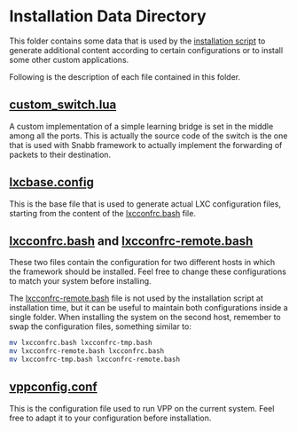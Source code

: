 # Installation Data Directory

This folder contains some data that is used by the [installation script](../nfv_install.bash) to generate additional content according to certain configurations or to install some other custom applications.

Following is the description of each file contained in this folder.

## [custom_switch.lua](custom_switch.lua)

A custom implementation of a simple learning bridge is set in the middle among all the ports.
This is actually the source code of the switch is the one that is used with Snabb framework to actually implement the forwarding of packets to their destination.

## [lxcbase.config](lxcbase.config)

This is the base file that is used to generate actual LXC configuration files, starting from the content of the [lxcconfrc.bash](lxcconfrc.bash) file.

## [lxcconfrc.bash](lxcconfrc.bash) and [lxcconfrc-remote.bash](lxcconfrc-remote.bash)

These two files contain the configuration for two different hosts in which the framework should be installed. Feel free to change these configurations to match your system before installing.

The [lxcconfrc-remote.bash](lxcconfrc-remote.bash) file is not used by the installation script at installation time, but it can be useful to maintain both configurations inside a single folder. When installing the system on the second host, remember to swap the configuration files, something similar to:
```sh
mv lxcconfrc.bash lxcconfrc-tmp.bash
mv lxcconfrc-remote.bash lxcconfrc.bash
mv lxcconfrc-tmp.bash lxcconfrc-remote.bash
```

## [vppconfig.conf](vppconfig.conf)

This is the configuration file used to run VPP on the current system. Feel free to adapt it to your configuration before installation.
